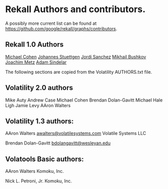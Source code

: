 # Rekall Authors and contributors.

A possibly more current list can be found at
<https://github.com/google/rekall/graphs/contributors>.

## Rekall 1.0 Authors
[Michael Cohen](https://github.com/scudette)
[Johannes Stuettgen](https://github.com/driest)
[Jordi Sanchez](https://github.com/parkisan)
[Mikhail Bushkov](https://github.com/mbushkov)
[Joachim Metz](https://github.com/joachimmetz)
[Adam Sindelar](https://github.com/the80srobot)

The following sections are copied from the Volatility AUTHORS.txt file.

## Volatility 2.0 authors

Mike Auty
Andrew Case
Michael Cohen
Brendan Dolan-Gavitt
Michael Hale Ligh
Jamie Levy
AAron Walters

## Volatility 1.3 authors:

AAron Walters <awalters@volatilesystems.com>
Volatile Systems LLC

Brendan Dolan-Gavitt <bdolangavitt@wesleyan.edu>

## Volatools Basic authors:

AAron Walters
Komoku, Inc.

Nick L. Petroni, Jr.
Komoku, Inc.
